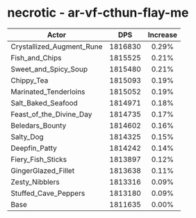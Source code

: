 # necrotic - ar-vf-cthun-flay-me
| Actor | DPS | Increase |
|---|:---:|:---:|
|Crystallized_Augment_Rune|1816830|0.29%|
|Fish_and_Chips|1815525|0.21%|
|Sweet_and_Spicy_Soup|1815480|0.21%|
|Chippy_Tea|1815093|0.19%|
|Marinated_Tenderloins|1815052|0.19%|
|Salt_Baked_Seafood|1814971|0.18%|
|Feast_of_the_Divine_Day|1814735|0.17%|
|Beledars_Bounty|1814602|0.16%|
|Salty_Dog|1814325|0.15%|
|Deepfin_Patty|1814242|0.14%|
|Fiery_Fish_Sticks|1813897|0.12%|
|GingerGlazed_Fillet|1813638|0.11%|
|Zesty_Nibblers|1813316|0.09%|
|Stuffed_Cave_Peppers|1813180|0.09%|
|Base|1811635|0.00%|
